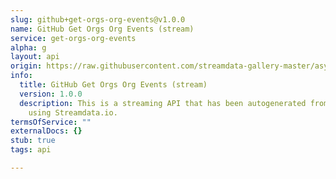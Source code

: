 ```yaml
---
slug: github+get-orgs-org-events@v1.0.0
name: GitHub Get Orgs Org Events (stream)
service: get-orgs-org-events
alpha: g
layout: api
origin: https://raw.githubusercontent.com/streamdata-gallery-master/asyncapi/master/_listings/github/github-get-orgs-org-events-stream-async.md
info:
  title: GitHub Get Orgs Org Events (stream)
  version: 1.0.0
  description: This is a streaming API that has been autogenerated from the GitHub
    using Streamdata.io.
termsOfService: ""
externalDocs: {}
stub: true
tags: api

---
```

